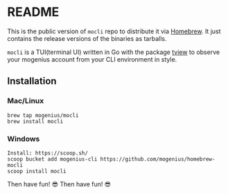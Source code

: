 # README

This is the public version of `mocli` repo to distribute it via [Homebrew](https://brew.sh/). It just contains the release versions of the binaries as tarballs.

`mocli` is a TUI(terminal UI) written in Go with the package [tview](https://github.com/rivo/tview) to observe your mogenius account from your CLI environment in style.

## Installation

### Mac/Linux
```
brew tap mogenius/mocli
brew install mocli
```

### Windows
```
Install: https://scoop.sh/
scoop bucket add mogenius-cli https://github.com/mogenius/homebrew-mocli
scoop install mocli
```

Then have fun! 😎
Then have fun! 😎
